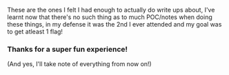 These are the ones I felt I had enough to actually do write ups about, I've learnt now that there's no such thing as to much POC/notes when doing these things, in my defense it was the 2nd I ever attended and my goal was to get atleast 1 flag!

### Thanks for a super fun experience!

(And yes, I'll take note of everything from now on!)